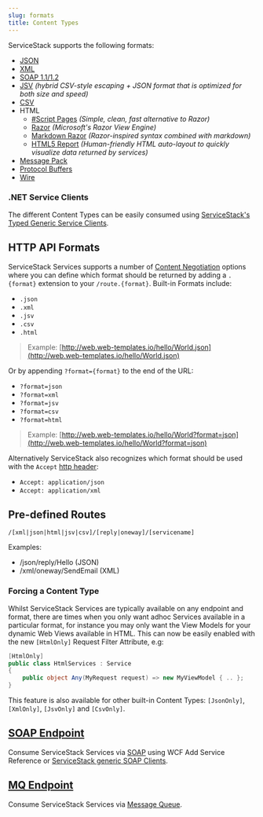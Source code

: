 ```yaml
---
slug: formats
title: Content Types
---
```


ServiceStack supports the following formats:

- [JSON](https://github.com/ServiceStack/ServiceStack.Text)
- [XML](https://docs.microsoft.com/en-us/dotnet/api/system.runtime.serialization.datacontractserializer?view=netframework-4.8)
- [SOAP 1.1/1.2](/soap-support)
- [JSV](/jsv-format) _(hybrid CSV-style escaping + JSON format that is optimized for both size and speed)_
- [CSV](/csv-format)
- HTML
    - [#Script Pages](https://sharpscript.net/docs/sharp-pages) _(Simple, clean, fast alternative to Razor)_
    - [Razor](http://razor.servicestack.net) _(Microsoft's Razor View Engine)_
    - [Markdown Razor](/markdown-razor) _(Razor-inspired syntax combined with markdown)_
    - [HTML5 Report](/html5reportformat) _(Human-friendly HTML auto-layout to quickly visualize data returned by services)_
- [Message Pack](/messagepack-format)
- [Protocol Buffers](/protobuf-format)
- [Wire](/wire-format)

### .NET Service Clients

The different Content Types can be easily consumed using [ServiceStack's Typed Generic Service Clients](/csharp-client#httpwebrequest-service-clients).

## HTTP API Formats

ServiceStack Services supports a number of [Content Negotiation](/routing#content-negotiation) options where you can define which 
format should be returned by adding a `.{format}` extension to your `/route.{format}`. Built-in Formats include:

 - `.json`
 - `.xml`
 - `.jsv`
 - `.csv`
 - `.html`

> Example: [http://web.web-templates.io/hello/World.json](http://web.web-templates.io/hello/World.json)

Or by appending `?format={format}` to the end of the URL:

- `?format=json`
- `?format=xml`
- `?format=jsv`
- `?format=csv`
- `?format=html`

> Example: [http://web.web-templates.io/hello/World?format=json](http://web.web-templates.io/hello/World?format=json)

Alternatively ServiceStack also recognizes which format should be used with the `Accept` [http header](http://en.wikipedia.org/wiki/List_of_HTTP_header_fields):

- `Accept: application/json`
- `Accept: application/xml`

## Pre-defined Routes

    /[xml|json|html|jsv|csv]/[reply|oneway]/[servicename]

Examples:

 - /json/reply/Hello (JSON)
 - /xml/oneway/SendEmail (XML)

### Forcing a Content Type

Whilst ServiceStack Services are typically available on any endpoint and format, there are times when you only want adhoc Services available in a particular format, for instance you may only want the View Models for your dynamic Web Views available in HTML. This can now be easily enabled with the new `[HtmlOnly]` Request Filter Attribute, e.g:
    
```csharp
[HtmlOnly]
public class HtmlServices : Service
{
    public object Any(MyRequest request) => new MyViewModel { .. };
}
```

This feature is also available for other built-in Content Types: `[JsonOnly]`, `[XmlOnly]`, `[JsvOnly]` and `[CsvOnly]`.

## [SOAP Endpoint](/soap-support)

Consume ServiceStack Services via [SOAP](/soap-support) using WCF Add Service Reference or [ServiceStack generic SOAP Clients](/csharp-client#httpwebrequest-service-clients).

## [MQ Endpoint](/messaging)

Consume ServiceStack Services via [Message Queue](/messaging).
